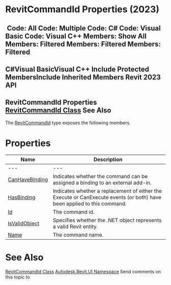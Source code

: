 # RevitCommandId Properties (2023)

﻿
 Code: All Code: Multiple Code: C# Code: Visual Basic Code: Visual C++  Members: Show All Members: Filtered Members: Filtered Members: Filtered   
---  
C#Visual BasicVisual C++
Include Protected MembersInclude Inherited Members
Revit 2023 API  
---  
RevitCommandId Properties  
[RevitCommandId Class](0fb2f851-f469-f739-d6ee-89b40b25c4a2.md "RevitCommandId Class") See Also  
---  
The [RevitCommandId](0fb2f851-f469-f739-d6ee-89b40b25c4a2.md "RevitCommandId Class") type exposes the following members.
# Properties
| Name | Description |
| --- | --- |
| --- | --- | --- |
| [CanHaveBinding](bb942b67-bcc5-3bf7-1e99-2b707b366f8e.md "CanHaveBinding Property") | Indicates whether the command can be assigned a binding to an external add-in. |
| [HasBinding](0ac40648-62a9-23ab-c95d-1883f5fb2ac3.md "HasBinding Property") | Indicates whether a replacement of either the Execute or CanExecute events (or both) have been applied to this command. |
| [Id](b8efe78c-07c8-4646-507d-4c9ed07f76be.md "Id Property") | The command id. |
| [IsValidObject](009ccb11-3161-a878-98d8-dcb8a8ac87ff.md "IsValidObject Property") | Specifies whether the .NET object represents a valid Revit entity. |
| [Name](ae38dc06-5009-5560-b940-5ddfaf38b376.md "Name Property") | The command name. |

# See Also
[RevitCommandId Class](0fb2f851-f469-f739-d6ee-89b40b25c4a2.md "RevitCommandId Class")
[Autodesk.Revit.UI Namespace](e86fd90a-8957-02a6-da7f-ced248966e3e.md "Autodesk.Revit.UI Namespace")
Send comments on this topic to 